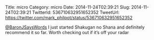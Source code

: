 Title: micro
Category: micro
Date: 2014-11-24T02:39:21
Slug: 2014-11-24T02:39:21
TwitterId: 536710632951652352
TweetUrl: https://twitter.com/mark_philpot/status/536710632951652352

[@BaronJSaysWords](https://twitter.com/BaronJSaysWords) I just started Shakugan no Shana and definitely recommend it so far.  Worth checking out if it’s off your radar